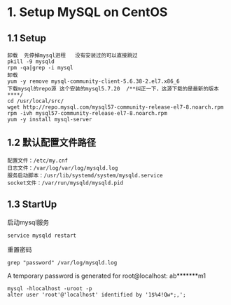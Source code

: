 # 1. Setup MySQL on CentOS
## 1.1 Setup
```
卸载  先停掉mysql进程   没有安装过的可以直接跳过
pkill -9 mysqld
rpm -qa|grep -i mysql
卸载
yum -y remove mysql-community-client-5.6.38-2.el7.x86_6
下载mysql的repo源 这个安装的mysql5.7.20  /**纠正一下，这源下载的是最新的版本  ****/
cd /usr/local/src/
wget http://repo.mysql.com/mysql57-community-release-el7-8.noarch.rpm
rpm -ivh mysql57-community-release-el7-8.noarch.rpm
yum -y install mysql-server 
```
## 1.2 默认配置文件路径 
```
配置文件：/etc/my.cnf 
日志文件：/var/log/var/log/mysqld.log 
服务启动脚本：/usr/lib/systemd/system/mysqld.service 
socket文件：/var/run/mysqld/mysqld.pid
```
## 1.3 StartUp
启动mysql服务
```
service mysqld restart
```
重置密码
```
grep "password" /var/log/mysqld.log 
```
A temporary password is generated for root@localhost: ab*******m1
```
mysql -hlocalhost -uroot -p
alter user 'root'@'localhost' identified by '1$%4!Qw*;,';
```
